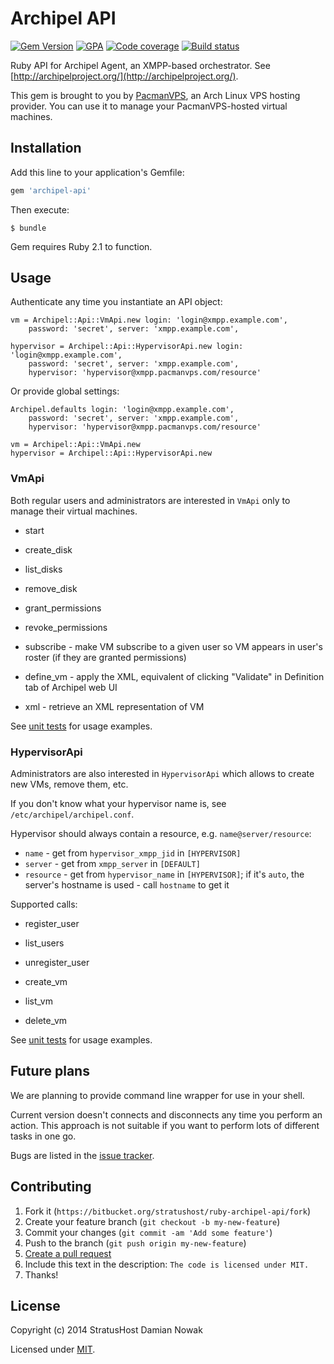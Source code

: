 # Archipel API

[![Gem Version](https://img.shields.io/gem/v/archipel-api.svg)](https://rubygems.org/gems/archipel-api)
[![GPA](https://img.shields.io/codeclimate/github/Nowaker/ruby-archipel-api.svg)](https://codeclimate.com/github/Nowaker/ruby-archipel-api)
[![Code coverage](https://img.shields.io/codeclimate/coverage/github/Nowaker/ruby-archipel-api.svg)](https://codeclimate.com/github/Nowaker/ruby-archipel-api)
[![Build status](https://img.shields.io/travis/Nowaker/ruby-archipel-api.svg)](https://travis-ci.org/Nowaker/ruby-archipel-api)

Ruby API for Archipel Agent, an XMPP-based orchestrator. See [http://archipelproject.org/](http://archipelproject.org/).

This gem is brought to you by [PacmanVPS](https://www.pacmanvps.com), an Arch Linux VPS hosting provider.
You can use it to manage your PacmanVPS-hosted virtual machines.

## Installation

Add this line to your application's Gemfile:

```ruby
gem 'archipel-api'
```

Then execute:

```
$ bundle
```

Gem requires Ruby 2.1 to function.

## Usage

Authenticate any time you instantiate an API object:

```
vm = Archipel::Api::VmApi.new login: 'login@xmpp.example.com',
    password: 'secret', server: 'xmpp.example.com',

hypervisor = Archipel::Api::HypervisorApi.new login: 'login@xmpp.example.com',
    password: 'secret', server: 'xmpp.example.com',
    hypervisor: 'hypervisor@xmpp.pacmanvps.com/resource'
```

Or provide global settings:

```
Archipel.defaults login: 'login@xmpp.example.com',
    password: 'secret', server: 'xmpp.example.com',
    hypervisor: 'hypervisor@xmpp.pacmanvps.com/resource'

vm = Archipel::Api::VmApi.new
hypervisor = Archipel::Api::HypervisorApi.new
```

### VmApi

Both regular users and administrators are interested in `VmApi` only to manage their virtual machines.

- start

- create_disk
- list_disks
- remove_disk

- grant_permissions
- revoke_permissions
- subscribe - make VM subscribe to a given user so VM appears in user's roster (if they are granted permissions)

- define_vm - apply the XML, equivalent of clicking "Validate" in Definition tab of Archipel web UI
- xml - retrieve an XML representation of VM

See [unit tests](https://bitbucket.org/stratushost/ruby-archipel-api/src/master/spec/units/vm_api_spec.rb?at=master)
for usage examples.

### HypervisorApi

Administrators are also interested in `HypervisorApi` which allows to create new VMs, remove them, etc.

If you don't know what your hypervisor name is, see `/etc/archipel/archipel.conf`.

Hypervisor should always contain a resource, e.g. `name@server/resource`:

- `name` - get from `hypervisor_xmpp_jid` in `[HYPERVISOR]`
- `server` - get from `xmpp_server` in `[DEFAULT]`
- `resource` - get from `hypervisor_name` in `[HYPERVISOR]`; if it's `auto`, the server's hostname is used - call `hostname` to get it

Supported calls:

- register_user
- list_users
- unregister_user

- create_vm
- list_vm
- delete_vm

See [unit tests](https://bitbucket.org/stratushost/ruby-archipel-api/src/master/spec/units/hypervisor_api_spec.rb?at=master)
for usage examples.

## Future plans

We are planning to provide command line wrapper for use in your shell.

Current version doesn't connects and disconnects any time you perform an action.
This approach is not suitable if you want to perform lots of different tasks in one go.

Bugs are listed in the [issue tracker](https://bitbucket.org/stratushost/ruby-archipel-api/issues?status=new&status=open).

## Contributing

1. Fork it (`https://bitbucket.org/stratushost/ruby-archipel-api/fork`)
2. Create your feature branch (`git checkout -b my-new-feature`)
3. Commit your changes (`git commit -am 'Add some feature'`)
4. Push to the branch (`git push origin my-new-feature`)
5. [Create a pull request](https://bitbucket.org/stratushost/ruby-archipel-api/pull-requests)
6. Include this text in the description: `The code is licensed under MIT.`
7. Thanks!

## License

Copyright (c) 2014 StratusHost Damian Nowak

Licensed under [MIT](https://bitbucket.org/stratushost/ruby-archipel-api/src/ba6789b5d88c9604808dadcc2f1a9a41eb866434/LICENSE.txt?at=master).
